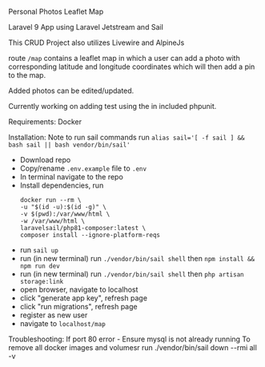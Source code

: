 Personal Photos Leaflet Map

Laravel 9 App using Laravel Jetstream and Sail

This CRUD Project also utilizes Livewire and AlpineJs

route ```/map``` contains a leaflet map in which a user can add a photo with corresponding latitude and longitude coordinates which will then add a pin to the map.

Added photos can be edited/updated.

Currently working on adding test using the in included phpunit.

Requirements:
Docker

Installation:
Note to run sail commands run ```alias sail='[ -f sail ] && bash sail || bash vendor/bin/sail'```

* Download repo
* Copy/rename ```.env.example``` file to ```.env```
* In terminal navigate to the repo
* Install dependencies, run
    ```
    docker run --rm \
    -u "$(id -u):$(id -g)" \
    -v $(pwd):/var/www/html \
    -w /var/www/html \
    laravelsail/php81-composer:latest \
    composer install --ignore-platform-reqs
    ```
* run ```sail up```
* run (in new terminal) run ```./vendor/bin/sail shell``` then  ```npm install && npm run dev```
* run (in new terminal) run ```./vendor/bin/sail shell``` then  ```php artisan storage:link```
* open browser, navigate to localhost
* click "generate app key", refresh page
* click "run migrations", refresh page
* register as new user
* navigate to ```localhost/map```

Troubleshooting:
If port 80 error - Ensure mysql is not already running
To remove all docker images and volumesr run ./vendor/bin/sail down --rmi all -v
